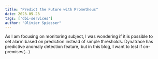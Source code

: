 ```yaml
---
title: "Predict the Future with Prometheus"
date: 2023-05-23
tags: ['dbi-services']
author: "Olivier Spiesser"
---
```

As I am focusing on monitoring subject, I was wondering if it is possible to set alarm based on prediction instead of simple thresholds. Dynatrace has predictive anomaly detection feature, but in this blog, I want to test if on-premises(…)